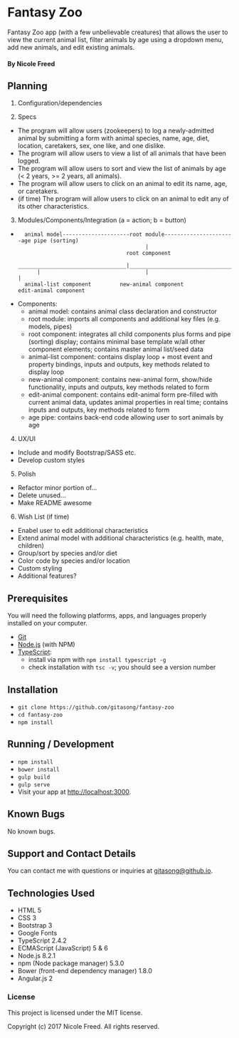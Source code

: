# Fantasy Zoo

Fantasy Zoo app (with a few unbelievable creatures) that allows the user to view the current animal list, filter animals by age using a dropdown menu, add new animals, and edit existing animals.

#### By Nicole Freed

## Planning

1. Configuration/dependencies

2. Specs
  * The program will allow users (zookeepers) to log a newly-admitted animal by submitting a form with animal species, name, age, diet, location, caretakers, sex, one like, and one dislike.
  * The program will allow users to view a list of all animals that have been logged.
  * The program will allow users to sort and view the list of animals by age (< 2 years, >= 2 years, all animals).
  * The program will allow users to click on an animal to edit its name, age, or caretakers.
  * (if time) The program will allow users to click on an animal to edit any of its other characteristics.

3. Modules/Components/Integration (a = action; b = button)
  *       animal model---------------------root module----------------------age pipe (sorting)
                                                |
                                          root component
              __________________________________|__________________________________
              |                                 |                                  |
          animal-list component         new-animal component               edit-animal component
  * Components:
    * animal model: contains animal class declaration and constructor
    * root module: imports all components and additional key files (e.g. models, pipes)
    * root component: integrates all child components plus forms and pipe (sorting) display; contains minimal base template w/all other component elements; contains master animal list/seed data
    * animal-list component: contains display loop + most event and property bindings, inputs and outputs, key methods related to display loop
    * new-animal component: contains new-animal form, show/hide functionality, inputs and outputs, key methods related to form
    * edit-animal component: contains edit-animal form pre-filled with current animal data, updates animal properties in real time; contains inputs and outputs, key methods related to form
    * age pipe: contains back-end code allowing user to sort animals by age

4. UX/UI
  * Include and modify Bootstrap/SASS etc.
  * Develop custom styles

5. Polish
  * Refactor minor portion of...
  * Delete unused...
  * Make README awesome

6. Wish List (if time)
  * Enabel user to edit additional characteristics
  * Extend animal model with additional characteristics (e.g. health, mate, children)
  * Group/sort by species and/or diet
  * Color code by species and/or location
  * Custom styling
  * Additional features?

  ## Prerequisites

  You will need the following platforms, apps, and languages properly installed on your computer.

  * [Git](https://git-scm.com/)
  * [Node.js](https://nodejs.org/) (with NPM)
  * [TypeScript](http://www.typescriptlang.org):
    * install via npm with `npm install typescript -g`
    * check installation with `tsc -v`; you should see a version number

  ## Installation

  * `git clone https://github.com/gitasong/fantasy-zoo`
  * `cd fantasy-zoo`
  * `npm install`

  ## Running / Development

  * `npm install`
  * `bower install`
  * `gulp build`
  * `gulp serve`
  * Visit your app at [http://localhost:3000](http://localhost:3000).

  ## Known Bugs

  No known bugs.

  ## Support and Contact Details

  You can contact me with questions or inquiries at gitasong@github.io.

  ## Technologies Used

  * HTML 5
  * CSS 3
  * Bootstrap 3
  * Google Fonts
  * TypeScript 2.4.2
  * ECMAScript (JavaScript) 5 & 6
  * Node.js 8.2.1
  * npm (Node package manager) 5.3.0
  * Bower (front-end dependency manager) 1.8.0
  * Angular.js 2

  ### License

  This project is licensed under the MIT license.

  Copyright (c) 2017 Nicole Freed. All rights reserved.
